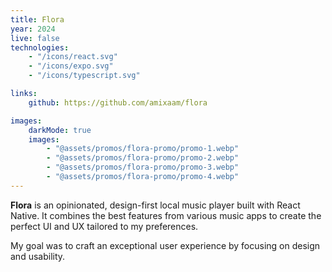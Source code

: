 ```yaml
---
title: Flora
year: 2024
live: false
technologies:
    - "/icons/react.svg"
    - "/icons/expo.svg"
    - "/icons/typescript.svg"

links:
    github: https://github.com/amixaam/flora

images:
    darkMode: true
    images:
        - "@assets/promos/flora-promo/promo-1.webp"
        - "@assets/promos/flora-promo/promo-2.webp"
        - "@assets/promos/flora-promo/promo-3.webp"
        - "@assets/promos/flora-promo/promo-4.webp"
---
```


**Flora** is an opinionated, design-first local music player built with React Native. It combines the best features from various music apps to create the perfect UI and UX tailored to my preferences.

My goal was to craft an exceptional user experience by focusing on design and usability.
